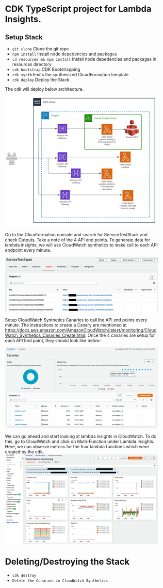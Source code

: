 # CDK TypeScript project for Lambda Insights.


## Setup Stack

 * `git clone`   Clone the git repo
 * `npm install` Install node depedencies and packages
 * `cd resources && npm install` Install node depedencies and packages in resources directory
 * `cdk bootstrap`   CDK Bootstrapping
 * `cdk synth`       Emits the synthesized CloudFormation template
 * `cdk deploy`      Deploy the Stack


The cdk will deploy below architecture.

![Architecture](/images/architecture.png)

Go to the Cloudformation console and search for ServiceTestStack and check Outputs. Take a note of the 4 API end points.  To generate data for lambda insights, we will use CloudWatch synthetics to make call to each API endpoint every minute.

![CloudFormation](/images/CloudFormation-outputs.png)

Setup CloudWatch Synthetics Canaries to call the API end points every minute. The instructions to create a Canary are mentioned at https://docs.aws.amazon.com/AmazonCloudWatch/latest/monitoring/CloudWatch_Synthetics_Canaries_Create.html.
Once the 4 canaries are setup for each API End point, they should look like below-

![CloudWatch Synthetics](/images/CloudWatch-Synthetics.png)

We can go ahead and start looking at lambda insights in CloudWatch. To do this, go to CloudWatch and click on Multi-Function under Lambda Insights. Here, we can observe metrics for the four lambda functions which were created by the cdk.
![CloudWatch-Lambda](/images/CloudWatch-Lambda.png)

# Deleting/Destroying the Stack
 * `cdk destroy`
 * `Delete the Canaries in CloudWatch Synthetics`
